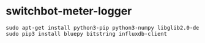 # switchbot-meter-logger

<pre>
sudo apt-get install python3-pip python3-numpy libglib2.0-dev
sudo pip3 install bluepy bitstring influxdb-client
</pre>
